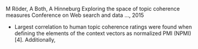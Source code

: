 M Röder, A Both, A Hinneburg
Exploring the space of topic coherence measures
Conference on Web search and data …, 2015

* Largest correlation to human topic coherence ratings were found when defining
  the elements of the context vectors as normalized PMI (NPMI) [4]. Additionally,
